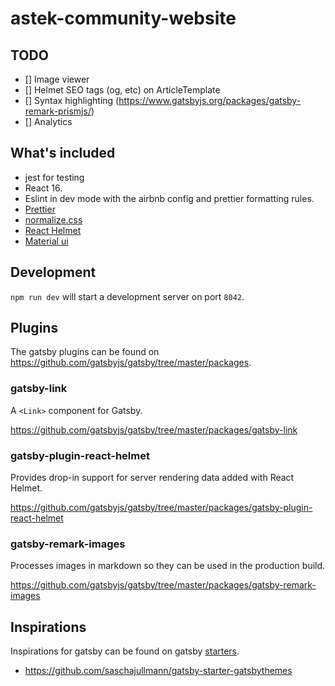 # astek-community-website

## TODO

- [] Image viewer
- [] Helmet SEO tags (og, etc) on ArticleTemplate
- [] Syntax highlighting (https://www.gatsbyjs.org/packages/gatsby-remark-prismjs/)
- [] Analytics

## What's included

- jest for testing
- React 16.
- Eslint in dev mode with the airbnb config and prettier formatting rules.
- [Prettier](https://github.com/prettier/prettier)
- [normalize.css](https://github.com/necolas/normalize.css)
- [React Helmet](https://github.com/nfl/react-helmet)
- [Material ui](https://material-ui-next.com)

## Development

`npm run dev` will start a development server on port `8042`.

## Plugins

The gatsby plugins can be found on https://github.com/gatsbyjs/gatsby/tree/master/packages.

### gatsby-link

A `<Link>` component for Gatsby.

https://github.com/gatsbyjs/gatsby/tree/master/packages/gatsby-link

### gatsby-plugin-react-helmet

Provides drop-in support for server rendering data added with React Helmet.

https://github.com/gatsbyjs/gatsby/tree/master/packages/gatsby-plugin-react-helmet

### gatsby-remark-images

Processes images in markdown so they can be used in the production build.

https://github.com/gatsbyjs/gatsby/tree/master/packages/gatsby-remark-images

## Inspirations

Inspirations for gatsby can be found on gatsby [starters](https://www.gatsbyjs.org/docs/gatsby-starters/).

- https://github.com/saschajullmann/gatsby-starter-gatsbythemes